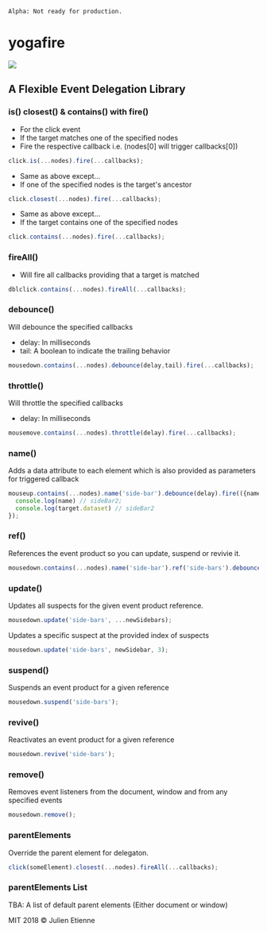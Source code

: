 ```
Alpha: Not ready for production.
```
# yogafire
<img src="https://preview.ibb.co/bYQGNa/yoga_fire.gif">

## A Flexible Event Delegation Library


### is() closest() & contains() with fire()
- For the click event 
- If the target matches one of the specified nodes
- Fire the respective callback i.e. (nodes[0] will trigger callbacks[0])
```javascript
click.is(...nodes).fire(...callbacks);
```
- Same as above except...
- If one of the specified nodes is the target's ancestor 
```javascript
click.closest(...nodes).fire(...callbacks);
```

- Same as above except...
- If the target contains one of the specified nodes
```javascript
click.contains(...nodes).fire(...callbacks);
```
### fireAll()
- Will fire all callbacks providing that a target is matched
```javascript
dblclick.contains(...nodes).fireAll(...callbacks);
```

### debounce() 
Will debounce the specified callbacks
- delay: In milliseconds 
- tail: A boolean to indicate the trailing behavior
```javascript
mousedown.contains(...nodes).debounce(delay,tail).fire(...callbacks);
```

### throttle() 
Will throttle the specified callbacks
- delay: In milliseconds 
```javascript
mousemove.contains(...nodes).throttle(delay).fire(...callbacks);
```
### name()
Adds a data attribute to each element which is also provided as parameters for triggered callback
```javascript
mouseup.contains(...nodes).name('side-bar').debounce(delay).fire(({name, target}) => {
  console.log(name) // sideBar2;
  console.log(target.dataset) // sideBar2
});
```


### ref()
References the event product so you can update, suspend or revivie it. 
```javascript
mousedown.contains(...nodes).name('side-bar').ref('side-bars').debounce(delay).fire(...callbacks);
```

### update()
Updates all suspects for the given event product reference.
```javascript
mousedown.update('side-bars', ...newSidebars);
```
Updates a specific suspect at the provided index of suspects
```javascript
mousedown.update('side-bars', newSidebar, 3);
```
### suspend()
Suspends an event product for a given reference
```javascript
mousedown.suspend('side-bars');
```

### revive()
Reactivates an event product for a given reference
```javascript
mousedown.revive('side-bars');
```

### remove()
Removes event listeners from the document, window and from any specified events
```javascript
mousedown.remove();
```

### parentElements
Override the parent element for delegaton. 
```javascript
click(someElement).closest(...nodes).fireAll(...callbacks);
```

### parentElements List
TBA: A list of default parent elements (Either document or window)

MIT 2018 © Julien Etienne
